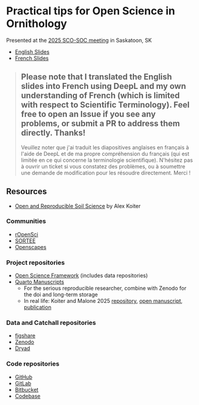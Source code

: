 
# Practical tips for Open Science in Ornithology

Presented at the [2025 SCO-SOC meeting](https://conferencestest.usask.ca/sco-2025/index.php) in Saskatoon, SK

- [English Slides](https://steffilazerte.ca/Presentations/2025-08-Open-Science/index.html)
- [French Slides](https://steffilazerte.ca/Presentations/2025-08-Open-Science/index_fr.html)

> Please note that I translated the English slides into French using DeepL and my own understanding of French (which is limited with respect to Scientific Terminology). 
> Feel free to open an Issue if you see any problems, or submit a PR to address them directly.
> Thanks!
> ---
> Veuillez noter que j'ai traduit les diapositives anglaises en français à l'aide de DeepL et de ma propre compréhension du français (qui est limitée en ce qui concerne la terminologie scientifique). 
> N'hésitez pas à ouvrir un ticket si vous constatez des problèmes, ou à soumettre une demande de modification pour les résoudre directement.
> Merci !

## Resources

- [Open and Reproducible Soil Science](https://alexkoiter.ca/presentations/UM_Soil_Science_2023/Open_reproducible_science.html#/with-great-data-comes-great-responsibility) by Alex Koiter

### Communities
- [rOpenSci](https://ropensci.org/)
- [SORTEE](https://sortee.org/)
- [Openscapes](https://openscapes.org/)

### Project repositories
- [Open Science Framework](https://osf.io) (includes data repositories)
- [Quarto Manuscripts](https://quarto.org/docs/manuscripts/)
  - For the serious reproducible researcher, combine with Zenodo for the doi and long-term storage
  - In real life: Koiter and Malone 2025 [repository](https://github.com/alex-koiter/riparian-grazing-manuscript), [open manuscript](https://alexkoiter.ca/riparian-grazing-manuscript/), [publication](http://doi.org/10.1002/jeq2.70012)

### Data and Catchall repositories
- [figshare](https://figshare.com/)
- [Zenodo](https://zenodo.org/)
- [Dryad](https://datadryad.org/)

### Code repositories
- [GitHub](http://github.com)
- [GitLab](https://gitlab.com)
- [Bitbucket](https://bitbucket.org/)
- [Codebase](https://www.codebasehq.com/)
